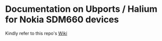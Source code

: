 # Documentation on Ubports / Halium for Nokia SDM660 devices

Kindly refer to this repo's [Wiki](https://github.com/ubports-nokia-sdm660/documentation/wiki)
